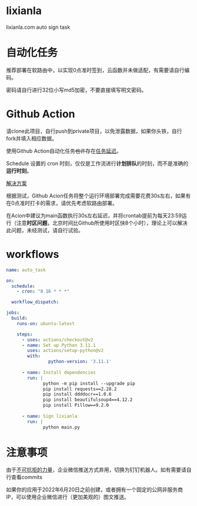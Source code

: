 # lixianla
lixianla.com auto sign task


# 自动化任务

推荐部署在软路由中，以实现0点准时签到，云函数并未做适配，有需要请自行编码。

密码请自行进行32位小写md5加密，不要直接填写明文密码。

# Github Action
请clone此项目，自行push到private项目，以免泄露数据，如果你头铁，自行fork并填入相应数据。


使用Github Action自动化任务~~也许~~存在[任务延迟](https://docs.github.com/cn/actions/using-workflows/events-that-trigger-workflows#schedule)。

Schedule 设置的 cron 时刻，仅仅是工作流进行**计划排队**的时刻，而不是准确的**运行时刻**。

[解决方案](https://zhuanlan.zhihu.com/p/379365305)


根据测试，Github Acion任务将整个运行环境部署完成需要花费30s左右，如果有在0点准时打卡的需求，请优先考虑软路由部署。

在Acion中建议为main函数执行30s左右延迟，并将crontab提前为每天23:59运行（注意**时区问题**，北京时间比Github所使用时区快8个小时），理论上可以解决此问题，未经测试，请自行试验。

# workflows
```yaml
name: auto_task

on:
  schedule:
    - cron: "0 16 * * *"

  workflow_dispatch:

jobs:
  build:
    runs-on: ubuntu-latest

    steps:
      - uses: actions/checkout@v2
      - name: Set up Python 3.11.1
        uses: actions/setup-python@v2
        with:
                python-version: '3.11.1'
                
      - name: Install dependencies
        run: |
              python -m pip install --upgrade pip
              pip install requests==2.28.2
              pip install ddddocr==1.0.6
              pip install beautifulsoup4==4.12.2
              pip install Pillow==9.2.0
      
      - name: Sign lixianla
        run: |
              python main.py
```

# 注意事项
由于[不可抗拒的力量](https://work.weixin.qq.com/nl/act/p/32d807ad4c554975)，企业微信推送方式弃用，切换为钉钉机器人。如有需要请自行查看commits

如果你的应用于2022年6月20日之前创建，或者拥有一个固定的公网非服务商IP，可以使用企业微信进行（更加美观的）图文推送。
